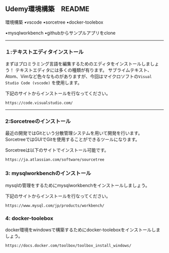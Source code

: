 ## Udemy環境構築　README

環境構築
•vscode
•sorcetree
•docker-toolebox

•mysqlworkbench
•githubからサンプルアプリをclone

********************************************************************************


### １:テキストエディタインストール
まずはプロミラミング言語を編集するためのエディタをインストールしましょう！
テキストエディタには多くの種類が有ります。
サブライムテキスト、Atom、Vimなど色々なものがありますが、今回はマイクロソフトの`Visual Studio Code (vscode)`
を使用します。

下記のサイトからインストールを行なってください。
```
https://code.visualstudio.com/
```

*************************************************************************************************



### 2:Sorcetreeのインストール
最近の開発ではGitという分散管理システムを用いて開発を行います。
SorcetreeではGUIでGitを使用することができるツールになります。

Sorcetreeは以下のサイトでインストール可能です。
```
https://ja.atlassian.com/software/sourcetree
```


### 3: mysqlworkbenchのインストール
mysqlの管理をするためにmysqlworkbenchをインストールしましょう。

下記のサイトからインストールを行なってください。
```
https://www.mysql.com/jp/products/workbench/
```


### 4: docker-toolebox
docker環境をwindowsで構築するためにdocker-tooleboxをインストールしましょう。
```
https://docs.docker.com/toolbox/toolbox_install_windows/
```

